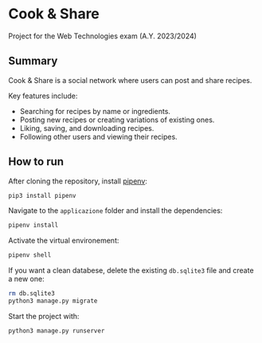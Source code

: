 # Cook & Share
Project for the Web Technologies exam (A.Y. 2023/2024)

## Summary
Cook & Share is a social network where users can post and share recipes.

Key features include:
- Searching for recipes by name or ingredients.
- Posting new recipes or creating variations of existing ones.
- Liking, saving, and downloading recipes.
- Following other users and viewing their recipes.


## How to run
After cloning the repository, install [pipenv](https://pypi.org/project/pipenv/):
```bash
pip3 install pipenv
```

Navigate to the `applicazione` folder and install the dependencies:
```bash
pipenv install
```

Activate the virtual environement:
```bash
pipenv shell
```

If you want a clean databese, delete the existing `db.sqlite3` file and create a new one:
```bash
rm db.sqlite3
python3 manage.py migrate
```

Start the project with:
```bash
python3 manage.py runserver
```